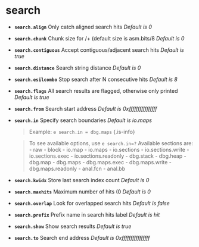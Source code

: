 <!-- TITLE: search -->

# search

- **`search.align`** Only catch aligned search hits _Default is 0_
- **`search.chunk`** Chunk size for /+ (default size is asm.bits/8 _Default is 0_
- **`search.contiguous`** Accept contiguous/adjacent search hits _Default is true_
- **`search.distance`** Search string distance _Default is 0_
- **`search.esilcombo`** Stop search after N consecutive hits _Default is 8_
- **`search.flags`** All search results are flagged, otherwise only printed _Default is true_
- **`search.from`** Search start address _Default is 0xffffffffffffffff_
- **`search.in`** Specify search boundaries _Default is io.maps_
	> Example: `e search.in = dbg.maps`
	{.is-info}

	> To see available options, use `e search.in=?` Available sections are:
			- raw
			- block
			- io.map
			- io.maps
			- io.sections
			- io.sections.write
			- io.sections.exec
			- io.sections.readonly
			- dbg.stack
			- dbg.heap
			- dbg.map
			- dbg.maps
			- dbg.maps.exec
			- dbg.maps.write
			- dbg.maps.readonly
			- anal.fcn
			- anal.bb


- **`search.kwidx`** Store last search index count _Default is 0_
- **`search.maxhits`** Maximum number of hits (0 _Default is 0_
- **`search.overlap`** Look for overlapped search hits _Default is false_
- **`search.prefix`** Prefix name in search hits label _Default is hit_
- **`search.show`** Show search results _Default is true_
- **`search.to`** Search end address _Default is 0xffffffffffffffff_

<p hidden>search.align search.chunk search.contiguous search.distance search.esilcombo search.flags search.from search.in search.kwidx search.maxhits search.overlap search.prefix search.show search.to</p>